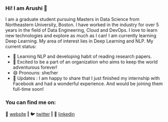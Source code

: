 ### Hi! I am Arushi 👋

I am a graduate student pursuing Masters in Data Science from Northeastern University, Boston. I have worked in the industry for over 5 years in the field of Data Engineering, Cloud and DevOps. I love to learn new technologies and explore as much as I can! I am currently learning Deep Learning. My area of interest lies in Deep Learning and NLP. My current status:

- 🧠 Learning NLP and developing habit of reading research papers.
- 👯 Excited to be a part of an organization who aims to keep the world adventurous forever!
- 😄 Pronouns: she/her
- 👩‍ Updates : I am happy to share that I just finished my internship with Facebook and had a wonderful experience. And would be joining them full-time soon!
 
### You can find me on:
🏡 [website][website] **|** 
🐦 [twitter][twitter] **|** 
👔 [linkedin][linkedin]


[banner]: https://raw.githubusercontent.com/bradgarropy/bradgarropy/master/banner.png
[website]: https://arushi04.github.io
[twitter]: https://twitter.com/arushi04_
[linkedin]: https://linkedin.com/in/Arushi04

